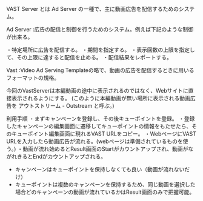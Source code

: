 VAST Server とは Ad Server の一種で、主に動画広告を配信するためのシステム。

Ad Server
:広告の配信と制御を行うためのシステム。例えば下記のような制御が出来る。

・特定場所に広告を配信する。
・期間を指定する。
・表示回数の上限を指定して、その上限に達すると配信を止める。
・配信結果をレポートする。

Vast
:Video Ad Serving Templateの略で、動画の広告を配信するときに用いる フォーマットの規格。 


今回のVastServerは本編動画の途中に表示されるのではなく、Webサイトに直接表示されるようにする。
(このように本編動画が無い場所に表示される動画広告を アウトストリーム - Outstream と呼ぶ。)


利用手順
・まずキャンペーンを登録し、その後キューポイントを登録。
・登録したキャンペーンの編集画面に遷移してキューポイントの情報をもたせたら、そのキューポイント編集画面に現れるVAST URLをコピー。
・WebページにVAST URLを入力したら動画広告が流れる。(webページは準備されているものを使う。)
・動画が流れ始めるとResult画面のStartがカウントアップされ、動画がながれきるとEndがカウントアップされる。

* キャンペーンはキューポイントを保持しなくても良い（動画が流れないだけ）
* キューポイントは複数のキャンペーンを保持するため、同じ動画を選択した場合どのキャンペーンの動画が流れているかはResult画面のみで把握可能。
